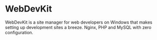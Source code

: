 # WebDevKit
WebDevKit is a site manager for web developers on Windows that makes setting up development sites a breeze. Nginx, PHP and MySQL with zero configuration. 
